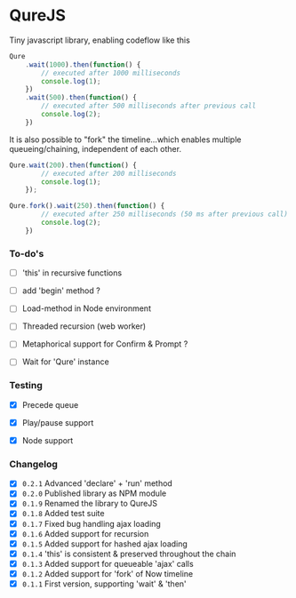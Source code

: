 # QureJS
Tiny javascript library, enabling codeflow like this

```js
Qure
	.wait(1000).then(function() {
		// executed after 1000 milliseconds
		console.log(1);
	})
	.wait(500).then(function() {
		// executed after 500 milliseconds after previous call
		console.log(2);
	})

```

It is also possible to "fork" the timeline...which enables multiple queueing/chaining, independent of each other.

```js
Qure.wait(200).then(function() {
		// executed after 200 milliseconds
		console.log(1);
	});

Qure.fork().wait(250).then(function() {
		// executed after 250 milliseconds (50 ms after previous call)
		console.log(2);
	})

```

### To-do's
- [ ] 'this' in recursive functions
- [ ] add 'begin' method ?
- [ ] Load-method in Node environment
- [ ] Threaded recursion (web worker)
- [ ] Metaphorical support for Confirm & Prompt ?
- [ ] Wait for 'Qure' instance


### Testing
- [x] Precede queue
- [x] Play/pause support
- [x] Node support


### Changelog
- [x] `0.2.1` Advanced 'declare' + 'run' method
- [x] `0.2.0` Published library as NPM module
- [x] `0.1.9` Renamed the library to QureJS
- [x] `0.1.8` Added test suite
- [x] `0.1.7` Fixed bug handling ajax loading
- [x] `0.1.6` Added support for recursion
- [x] `0.1.5` Added support for hashed ajax loading
- [x] `0.1.4` 'this' is consistent & preserved throughout the chain
- [x] `0.1.3` Added support for queueable 'ajax' calls
- [x] `0.1.2` Added support for 'fork' of Now timeline
- [x] `0.1.1` First version, supporting 'wait' & 'then'
